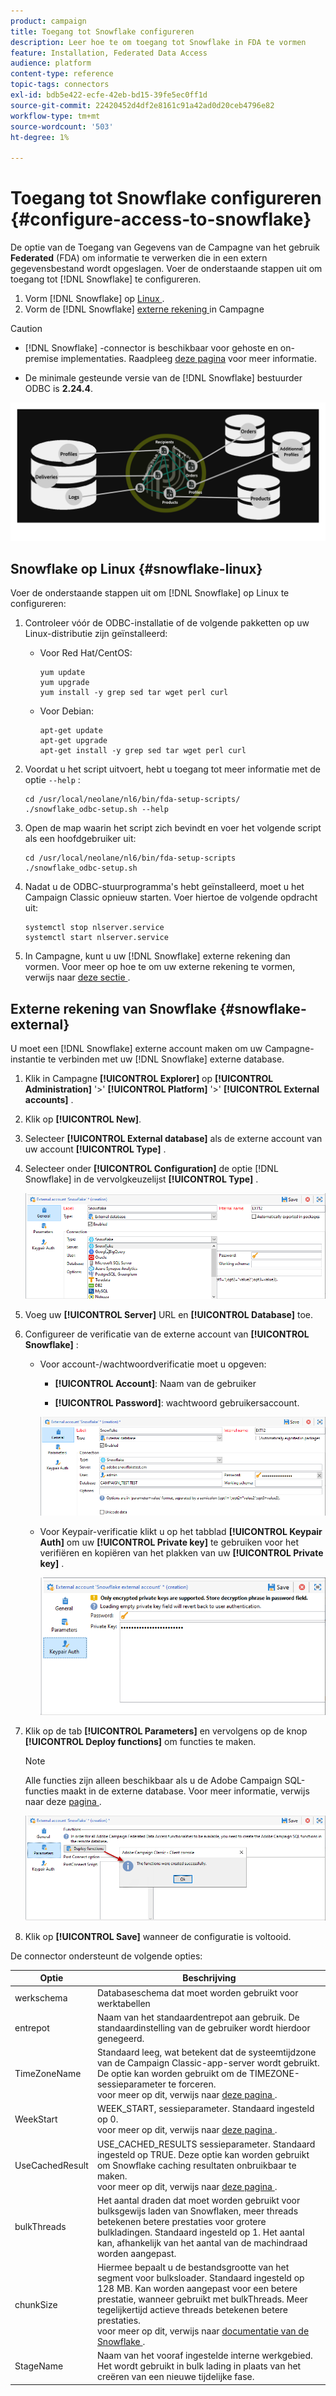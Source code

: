```yaml
---
product: campaign
title: Toegang tot Snowflake configureren
description: Leer hoe te om toegang tot Snowflake in FDA te vormen
feature: Installation, Federated Data Access
audience: platform
content-type: reference
topic-tags: connectors
exl-id: bdb5e422-ecfe-42eb-bd15-39fe5ec0ff1d
source-git-commit: 22420452d4df2e8161c91a42ad0d20ceb4796e82
workflow-type: tm+mt
source-wordcount: '503'
ht-degree: 1%

---
```


# Toegang tot Snowflake configureren {#configure-access-to-snowflake}

De optie van de Toegang van Gegevens van de Campagne van het gebruik **Federated** (FDA) om informatie te verwerken die in een extern gegevensbestand wordt opgeslagen. Voer de onderstaande stappen uit om toegang tot [!DNL Snowflake] te configureren.

1. Vorm [!DNL Snowflake] op [ Linux ](#snowflake-linux).
1. Vorm de [!DNL Snowflake] [ externe rekening ](#snowflake-external) in Campagne

>[!CAUTION]
>
>* [!DNL Snowflake] -connector is beschikbaar voor gehoste en on-premise implementaties. Raadpleeg [deze pagina](../../installation/using/capability-matrix.md) voor meer informatie.
>
>* De minimale gesteunde versie van de [!DNL Snowflake] bestuurder ODBC is **2.24.4**.
>

![](assets/snowflake_3.png)

## Snowflake op Linux {#snowflake-linux}

Voer de onderstaande stappen uit om [!DNL Snowflake] op Linux te configureren:

1. Controleer vóór de ODBC-installatie of de volgende pakketten op uw Linux-distributie zijn geïnstalleerd:

   * Voor Red Hat/CentOS:

     ```
     yum update
     yum upgrade
     yum install -y grep sed tar wget perl curl
     ```

   * Voor Debian:

     ```
     apt-get update
     apt-get upgrade
     apt-get install -y grep sed tar wget perl curl
     ```

1. Voordat u het script uitvoert, hebt u toegang tot meer informatie met de optie `--help` :

   ```
   cd /usr/local/neolane/nl6/bin/fda-setup-scripts/
   ./snowflake_odbc-setup.sh --help
   ```

1. Open de map waarin het script zich bevindt en voer het volgende script als een hoofdgebruiker uit:

   ```
   cd /usr/local/neolane/nl6/bin/fda-setup-scripts
   ./snowflake_odbc-setup.sh
   ```

1. Nadat u de ODBC-stuurprogramma&#39;s hebt geïnstalleerd, moet u het Campaign Classic opnieuw starten. Voer hiertoe de volgende opdracht uit:

   ```
   systemctl stop nlserver.service
   systemctl start nlserver.service
   ```

1. In Campagne, kunt u uw [!DNL Snowflake] externe rekening dan vormen. Voor meer op hoe te om uw externe rekening te vormen, verwijs naar [ deze sectie ](#snowflake-external).

## Externe rekening van Snowflake {#snowflake-external}

U moet een [!DNL Snowflake] externe account maken om uw Campagne-instantie te verbinden met uw [!DNL Snowflake] externe database.

1. Klik in Campagne **[!UICONTROL Explorer]** op **[!UICONTROL Administration]** &#39;>&#39; **[!UICONTROL Platform]** &#39;>&#39; **[!UICONTROL External accounts]** .

1. Klik op **[!UICONTROL New]**.

1. Selecteer **[!UICONTROL External database]** als de externe account van uw account **[!UICONTROL Type]** .

1. Selecteer onder **[!UICONTROL Configuration]** de optie [!DNL Snowflake] in de vervolgkeuzelijst **[!UICONTROL Type]** .

   ![](assets/snowflake_5.png)

1. Voeg uw **[!UICONTROL Server]** URL en **[!UICONTROL Database]** toe.

1. Configureer de verificatie van de externe account van **[!UICONTROL Snowflake]** :

   * Voor account-/wachtwoordverificatie moet u opgeven:

      * **[!UICONTROL Account]**: Naam van de gebruiker

      * **[!UICONTROL Password]**: wachtwoord gebruikersaccount.

     ![](assets/snowflake.png)

   * Voor Keypair-verificatie klikt u op het tabblad **[!UICONTROL Keypair Auth]** om uw **[!UICONTROL Private key]** te gebruiken voor het verifiëren en kopiëren van het plakken van uw **[!UICONTROL Private key]** .

     ![](assets/snowflake_4.png)

1. Klik op de tab **[!UICONTROL Parameters]** en vervolgens op de knop **[!UICONTROL Deploy functions]** om functies te maken.

   >[!NOTE]
   >
   >Alle functies zijn alleen beschikbaar als u de Adobe Campaign SQL-functies maakt in de externe database. Voor meer informatie, verwijs naar deze [ pagina ](../../configuration/using/adding-additional-sql-functions.md).

   ![](assets/snowflake_2.png)

1. Klik op **[!UICONTROL Save]** wanneer de configuratie is voltooid.

De connector ondersteunt de volgende opties:

| Optie | Beschrijving |
|---|---|
| werkschema | Databaseschema dat moet worden gebruikt voor werktabellen |
| entrepot | Naam van het standaardentrepot aan gebruik. De standaardinstelling van de gebruiker wordt hierdoor genegeerd. |
| TimeZoneName | Standaard leeg, wat betekent dat de systeemtijdzone van de Campaign Classic-app-server wordt gebruikt. De optie kan worden gebruikt om de TIMEZONE-sessieparameter te forceren. <br> voor meer op dit, verwijs naar [ deze pagina ](https://docs.snowflake.net/manuals/sql-reference/parameters.html#timezone). |
| WeekStart | WEEK_START, sessieparameter. Standaard ingesteld op 0. <br> voor meer op dit, verwijs naar [ deze pagina ](https://docs.snowflake.com/en/sql-reference/parameters.html#week-start). |
| UseCachedResult | USE_CACHED_RESULTS sessieparameter. Standaard ingesteld op TRUE. Deze optie kan worden gebruikt om Snowflake caching resultaten onbruikbaar te maken. <br> voor meer op dit, verwijs naar [ deze pagina ](https://docs.snowflake.net/manuals/user-guide/querying-persisted-results.html). |
| bulkThreads | Het aantal draden dat moet worden gebruikt voor bulksgewijs laden van Snowflaken, meer threads betekenen betere prestaties voor grotere bulkladingen. Standaard ingesteld op 1. Het aantal kan, afhankelijk van het aantal van de machindraad worden aangepast. |
| chunkSize | Hiermee bepaalt u de bestandsgrootte van het segment voor bulksloader. Standaard ingesteld op 128 MB. Kan worden aangepast voor een betere prestatie, wanneer gebruikt met bulkThreads. Meer tegelijkertijd actieve threads betekenen betere prestaties. <br> voor meer op dit, verwijs naar [ documentatie van de Snowflake ](https://docs.snowflake.net/manuals/sql-reference/sql/put.html). |
| StageName | Naam van het vooraf ingestelde interne werkgebied. Het wordt gebruikt in bulk lading in plaats van het creëren van een nieuwe tijdelijke fase. |

